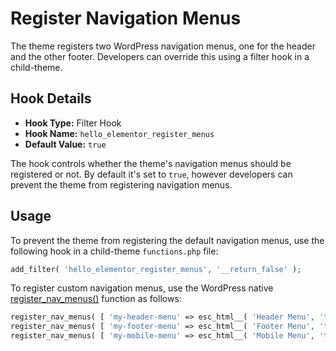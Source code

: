 # Register Navigation Menus

The theme registers two WordPress navigation menus, one for the header and the other footer. Developers can override this using a filter hook in a child-theme.

## Hook Details

* **Hook Type:** Filter Hook
* **Hook Name:** `hello_elementor_register_menus`
* **Default Value:** `true`

The hook controls whether the theme's navigation menus should be registered or not. By default it's set to `true`, however developers can prevent the theme from registering navigation menus.

## Usage

To prevent the theme from registering the default navigation menus, use the following hook in a child-theme `functions.php` file:

```php
add_filter( 'hello_elementor_register_menus', '__return_false' );
```

To register custom navigation menus, use the WordPress native [register_nav_menus()](https://developer.wordpress.org/reference/functions/register_nav_menus/) function as follows:

```php
register_nav_menus( [ 'my-header-menu' => esc_html__( 'Header Menu', 'textdomain' ) ] );
register_nav_menus( [ 'my-footer-menu' => esc_html__( 'Footer Menu', 'textdomain' ) ] );
register_nav_menus( [ 'my-mobile-menu' => esc_html__( 'Mobile Menu', 'textdomain' ) ] );
```

